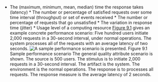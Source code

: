*  The (maximum, minimum, mean, median) time the response takes (latency) *  The number or percentage of satisfied requests over some time interval (throughput) or set of events received *  The number or percentage of requests that go unsatisfied *  The variation in response time (jitter) *  Usage level of a computing resource [Figure 9.1](ch09.xhtml#ch09fig01) gives an example concrete performance scenario: Five hundred users initiate 2,000 requests in a 30-second interval, under normal operations. The system processes all of the requests with an average latency of two seconds. ![A sample performance scenario is presented.](graphics/09fig01.jpg) Figure 9.1 Sample performance scenario The general quality attribute scenario is shown. The source is 500 users. The stimulus is to initiate 2,000 requests in a 30-second interval. The artifact is the system. The environment is the normal operations. The response is to processes all requests. The response measure is the average latency of 2 seconds.